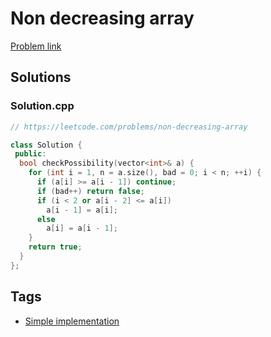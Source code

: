 # Non decreasing array

[Problem link](https://leetcode.com/problems/non-decreasing-array)

## Solutions


### Solution.cpp
```cpp
// https://leetcode.com/problems/non-decreasing-array

class Solution {
 public:
  bool checkPossibility(vector<int>& a) {
    for (int i = 1, n = a.size(), bad = 0; i < n; ++i) {
      if (a[i] >= a[i - 1]) continue;
      if (bad++) return false;
      if (i < 2 or a[i - 2] <= a[i])
        a[i - 1] = a[i];
      else
        a[i] = a[i - 1];
    }
    return true;
  }
};
```
## Tags

* [Simple implementation](/README.md#Simple_implementation)

